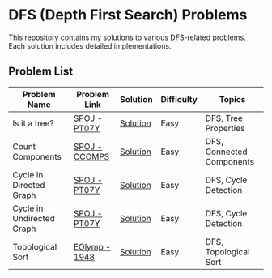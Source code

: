 # DFS (Depth First Search) Problems

This repository contains my solutions to various DFS-related problems. Each solution includes detailed implementations.

## Problem List

| Problem Name              | Problem Link                                            | Solution                                  | Difficulty | Topics                    |
| ------------------------- | ------------------------------------------------------- | ----------------------------------------- | ---------- | ------------------------- |
| Is it a tree?             | [SPOJ - PT07Y](https://www.spoj.com/problems/PT07Y/en/) | [Solution](./Is-it-a-tree.cpp)            | Easy       | DFS, Tree Properties      |
| Count Components          | [SPOJ - CCOMPS](https://www.spoj.com/problems/CCOMPS/)  | [Solution](./Count-Components.cpp)        | Easy       | DFS, Connected Components |
| Cycle in Directed Graph   | [SPOJ - PT07Y]()                                        | [Solution](./cycle-in-directed-graph.cpp) | Easy       | DFS, Cycle Detection      |
| Cycle in Undirected Graph | [SPOJ - PT07Y]()                                        | [Solution](./cycle-in-undirected.cpp)     | Easy       | DFS, Cycle Detection      |
| Topological Sort          | [EOlymp - 1948](https://vjudge.net/problem/EOlymp-1948) | [Solution](./Topological-Sort.cpp)        | Easy       | DFS, Topological Sort     |

